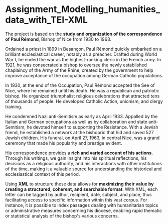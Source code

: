 # Assignment_Modelling_humanities_data_with_TEI-XML

The project is based on the **study and organization of the correspondence of Paul Rémond**, Bishop of Nice from 1930 to 1963.

Ordained a priest in 1899 in Besançon, Paul Rémond quickly embarked on a brilliant ecclesiastical career, notably as a preacher. Drafted during World War I, he ended the war as the highest-ranking cleric in the French army. In 1921, he was consecrated a bishop to oversee the newly established chaplaincy of the Army of the Rhine, created by the government to help improve acceptance of the occupation among German Catholic populations.

In 1930, at the end of the Occupation, Paul Rémond accepted the See of Nice, where he remained until his death. He was a republican and patriotic bishop. He organized triumphalist religious celebrations that attracted tens of thousands of people. He developed Catholic Action, unionism, and clergy training.

He condemned Nazi anti-Semitism as early as April 1933. Appalled by the Italian and German occupations as well as by collaboration and state anti-Semitism, he devoted himself to supporting the Resistance. With a Jewish friend, he established a network at the bishopric that hid and saved 527 Jewish children. His funeral, on April 27, 1963, in central Nice, was a grand ceremony that made his popularity and prestige evident.

His correspondence provides a **rich and varied account of his actions**. Through his writings, we gain insight into his spiritual reflections, his decisions as a religious authority, and his interactions with other institutions of the time, making it a valuable source for understanding the historical and ecclesiastical context of this period.

Using **XML** to structure these data allows for **maximizing their value by creating a structured, coherent, and searchable format**. With XML, each letter can be tagged by author, recipient, date, subject, and place, thus facilitating access to specific information within this vast corpus. For instance, it is possible to index passages dealing with humanitarian topics or administrative measures concerning his diocese, enabling rapid thematic or statistical analysis of the bishop's various concerns.
